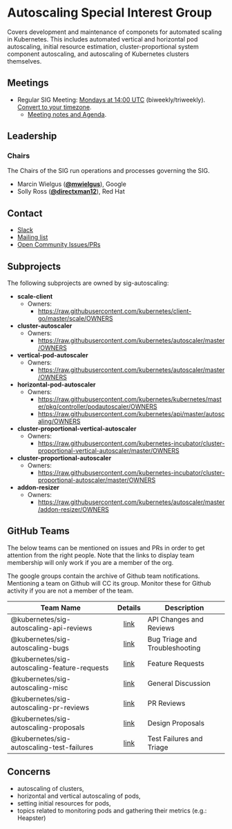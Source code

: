 <!---
This is an autogenerated file!

Please do not edit this file directly, but instead make changes to the
sigs.yaml file in the project root.

To understand how this file is generated, see https://git.k8s.io/community/generator/README.md
--->
# Autoscaling Special Interest Group

Covers development and maintenance of componets for automated scaling in Kubernetes.  This includes automated vertical and horizontal pod autoscaling, initial resource estimation, cluster-proportional system component autoscaling, and autoscaling of Kubernetes clusters themselves.

## Meetings
* Regular SIG Meeting: [Mondays at 14:00 UTC](https://docs.google.com/document/d/1FQx0BPlkkl1Bn0c9ocVBxYIKojpmrS1CFP5h0DI68AE/edit) (biweekly/triweekly). [Convert to your timezone](http://www.thetimezoneconverter.com/?t=14:00&tz=UTC).
  * [Meeting notes and Agenda](https://docs.google.com/document/d/1RvhQAEIrVLHbyNnuaT99-6u9ZUMp7BfkPupT2LAZK7w/edit).

## Leadership

### Chairs
The Chairs of the SIG run operations and processes governing the SIG.

* Marcin Wielgus (**[@mwielgus](https://github.com/mwielgus)**), Google
* Solly Ross (**[@directxman12](https://github.com/directxman12)**), Red Hat

## Contact
* [Slack](https://kubernetes.slack.com/messages/sig-autoscaling)
* [Mailing list](https://groups.google.com/forum/#!forum/kubernetes-sig-autoscaling)
* [Open Community Issues/PRs](https://github.com/kubernetes/community/labels/sig%2Fautoscaling)

## Subprojects

The following subprojects are owned by sig-autoscaling:
- **scale-client**
  - Owners:
    - https://raw.githubusercontent.com/kubernetes/client-go/master/scale/OWNERS
- **cluster-autoscaler**
  - Owners:
    - https://raw.githubusercontent.com/kubernetes/autoscaler/master/OWNERS
- **vertical-pod-autoscaler**
  - Owners:
    - https://raw.githubusercontent.com/kubernetes/autoscaler/master/OWNERS
- **horizontal-pod-autoscaler**
  - Owners:
    - https://raw.githubusercontent.com/kubernetes/kubernetes/master/pkg/controller/podautoscaler/OWNERS
    - https://raw.githubusercontent.com/kubernetes/api/master/autoscaling/OWNERS
- **cluster-proportional-vertical-autoscaler**
  - Owners:
    - https://raw.githubusercontent.com/kubernetes-incubator/cluster-proportional-vertical-autoscaler/master/OWNERS
- **cluster-proportional-autoscaler**
  - Owners:
    - https://raw.githubusercontent.com/kubernetes-incubator/cluster-proportional-autoscaler/master/OWNERS
- **addon-resizer**
  - Owners:
    - https://raw.githubusercontent.com/kubernetes/autoscaler/master/addon-resizer/OWNERS

## GitHub Teams

The below teams can be mentioned on issues and PRs in order to get attention from the right people.
Note that the links to display team membership will only work if you are a member of the org.

The google groups contain the archive of Github team notifications.
Mentioning a team on Github will CC its group.
Monitor these for Github activity if you are not a member of the team.

| Team Name | Details | Description |
| --------- |:-------:| ----------- |
| @kubernetes/sig-autoscaling-api-reviews | [link](https://github.com/orgs/kubernetes/teams/sig-autoscaling-api-reviews) | API Changes and Reviews |
| @kubernetes/sig-autoscaling-bugs | [link](https://github.com/orgs/kubernetes/teams/sig-autoscaling-bugs) | Bug Triage and Troubleshooting |
| @kubernetes/sig-autoscaling-feature-requests | [link](https://github.com/orgs/kubernetes/teams/sig-autoscaling-feature-requests) | Feature Requests |
| @kubernetes/sig-autoscaling-misc | [link](https://github.com/orgs/kubernetes/teams/sig-autoscaling-misc) | General Discussion |
| @kubernetes/sig-autoscaling-pr-reviews | [link](https://github.com/orgs/kubernetes/teams/sig-autoscaling-pr-reviews) | PR Reviews |
| @kubernetes/sig-autoscaling-proposals | [link](https://github.com/orgs/kubernetes/teams/sig-autoscaling-proposals) | Design Proposals |
| @kubernetes/sig-autoscaling-test-failures | [link](https://github.com/orgs/kubernetes/teams/sig-autoscaling-test-failures) | Test Failures and Triage |

<!-- BEGIN CUSTOM CONTENT -->
## Concerns
* autoscaling of clusters,
* horizontal and vertical autoscaling of pods,
* setting initial resources for pods,
* topics related to monitoring pods and gathering their metrics (e.g.: Heapster)
<!-- END CUSTOM CONTENT -->

